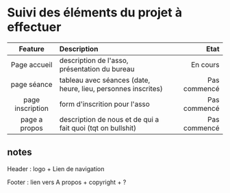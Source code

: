 # Suivi des éléments du projet à effectuer

|Feature|Description|Etat|
|:------:|:---------|-:|
|Page accueil| description de l'asso, présentation du bureau|En cours|
|page séance|tableau avec séances (date, heure, lieu, personnes inscrites)|Pas commencé|
|page inscription|form d'inscrition pour l'asso|Pas commencé|
|page a propos| description de nous et de qui a fait quoi (tqt on bullshit)|Pas commencé|


## notes

Header : logo + Lien de navigation

Footer : lien vers A propos + copyright + ?
